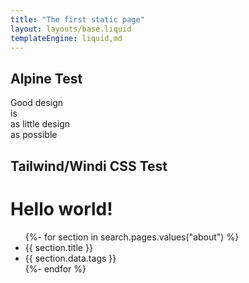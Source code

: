 ```yaml
---
title: "The first static page"
layout: layouts/base.liquid
templateEngine: liquid,md
---
```


## Alpine Test
  <div>
    <div>
      <span class="text-change">Good design</span><br/>
      <span class="change">is<br/>as little design<br/>as possible</span><br/>
      <span x-data="{message:'🤖 Hello World 🤓'}" x-text="message"></span>
    </div>
  </div>
  
 ## Tailwind/Windi CSS Test 
  
<h1 class="text-3xl font-bold underline">Hello world!</h1>

<ul>
  {%- for section in search.pages.values("about") %}
  <li>{{ section.title }}</li>
  <li>{{ section.data.tags }}</li>
  {%- endfor %}
</ul>
